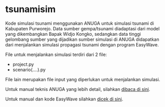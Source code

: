 # tsunamisim
Kode simulasi tsunami menggunakan ANUGA untuk simulasi tsunami di Kabupaten Purworejo. Data sumber gempa/tsunami diadaptasi dari model yang dikembangkan Bapak Widjo Kongko, sedangkan data tinggi gelombang sumber yang dijadikan sumber simulasi di ANUGA didapatkan dari menjalankan simulasi propagasi tsunami dengan program EasyWave.

File untuk menjalankan simulasi terdiri dari 2 file:
- project.py
- scenario(....).py

File lain merupakan file input yang diperlukan untuk menjalankan simulasi.

Untuk manual teknis ANUGA yang lebih detail, silahkan <a href="https://www.researchgate.net/publication/318511561_ANUGA_User_Manual_Release_20">dibaca di sini</a>.

Untuk manual dan kode EasyWave silahkan <a href="https://gitext.gfz-potsdam.de/geoperil/easyWave">dicek di sini</a>.
